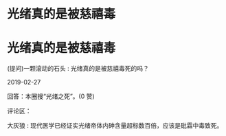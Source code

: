 # 光绪真的是被慈禧毒

# 光绪真的是被慈禧毒

(提问)一颗滚动的石头 : 光绪真的是被慈禧毒死的吗？

2019-02-27

回答：本圈搜“光绪之死”。(0 赞)

评论区：

大灰狼 : 现代医学已经证实光绪帝体内砷含量超标数百倍，应该是砒霜中毒致死。